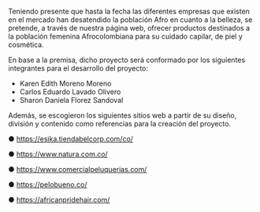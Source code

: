 Teniendo presente que hasta la fecha las diferentes empresas que existen en el mercado han desatendido la población Afro en cuanto a la belleza, se pretende, a través de nuestra página web, ofrecer productos destinados a la población femenina Afrocolombiana para su cuidado capilar, de piel y cosmética. 

En base a la premisa, dicho proyecto será conformado por los siguientes integrantes para el desarrollo del proyecto:

- Karen Edith Moreno Moreno
- Carlos Eduardo Lavado Olivero
- Sharon Daniela Florez Sandoval

Además, se escogieron los siguientes sitios web a partir de su diseño, división y contenido como referencias para la creación del proyecto. 

● https://esika.tiendabelcorp.com/co/

● https://www.natura.com.co/

● https://www.comercialpeluquerias.com/

● https://pelobueno.co/

● https://africanpridehair.com/